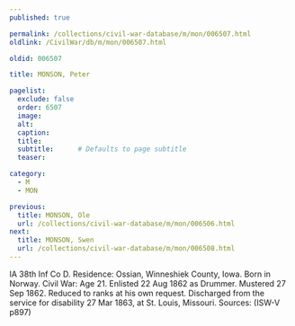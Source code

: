 ```yaml
---
published: true

permalink: /collections/civil-war-database/m/mon/006507.html
oldlink: /CivilWar/db/m/mon/006507.html

oldid: 006507

title: MONSON, Peter

pagelist:
  exclude: false
  order: 6507
  image: 
  alt:
  caption:
  title:
  subtitle:      # Defaults to page subtitle
  teaser:

category: 
  - M 
  - MON

previous:
  title: MONSON, Ole
  url: /collections/civil-war-database/m/mon/006506.html  
next:
  title: MONSON, Swen
  url: /collections/civil-war-database/m/mon/006508.html   
---
```

IA 38th Inf Co D. Residence: Ossian, Winneshiek County, Iowa. Born in Norway. Civil War: Age 21. Enlisted 22 Aug 1862 as Drummer. Mustered 27 Sep 1862. Reduced to ranks at his own request. Discharged from the service for disability 27 Mar 1863, at St. Louis, Missouri. Sources: (ISW-V p897)